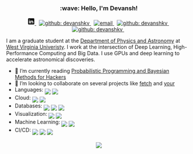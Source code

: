 <h3 align="center">
:wave: Hello, I'm Devansh!
</h3>

<p align="center">
    <a href="http://linkedin.com/in/devanshkv">
        <img src="https://raw.githubusercontent.com/simple-icons/simple-icons/develop/icons/linkedin.svg" width=20px height=20px alt="linkedin: devanshkv">
    </a>&nbsp;
    <a href="https://github.com/devanshkv">
        <img src="https://raw.githubusercontent.com/simple-icons/simple-icons/develop/icons/github.svg" width=20px height=20px alt="github: devanshkv">
    </a>&nbsp;
    <a href="mailto:devansh.kv@gmail.com">
        <img src="https://raw.githubusercontent.com/simple-icons/simple-icons/develop/icons/gmail.svg" width=20px height=20px alt="email">
    </a>&nbsp;
    <a href="https://orcid.org/0000-0003-0385-491X">
        <img src="https://raw.githubusercontent.com/simple-icons/simple-icons/develop/icons/orcid.svg" width=20px height=20px alt="github: devanshkv">
    </a>&nbsp;
    <a href="http://twitter.com/devanshkv">
        <img src="https://raw.githubusercontent.com/simple-icons/simple-icons/develop/icons/twitter.svg" width=20px height=20px alt="github: devanshkv">
    </a>&nbsp;

</p>

I am a graduate student at the [Department of Physics and Astronomy](https://physics.wvu.edu) at [West Virginia Univeristy](http://wvu.edu).
I work at the intersection of Deep Learning, High-Performance Computing and Big Data. I use GPUs and deep learning to accelerate astronomical discoveries.

- 🌱 I’m currently reading [Probabilistic Programming and Bayesian Methods for Hackers](https://github.com/CamDavidsonPilon/Probabilistic-Programming-and-Bayesian-Methods-for-Hackers)
- 👯 I’m looking to collaborate on several projects like [fetch](https://github.com/devanshkv/fetch) and [your](https://github.com/devanshkv/your)
- Languages:
    <img align="middle" src="https://raw.githubusercontent.com/simple-icons/simple-icons/develop/icons/python.svg" width="25"/>
    <img align="middle" src="https://raw.githubusercontent.com/simple-icons/simple-icons/develop/icons/gnubash.svg" width="25" />
- Cloud:
    <img align="middle" src="https://raw.githubusercontent.com/simple-icons/simple-icons/develop/icons/amazonaws.svg" width="30" />
    <img align="middle" src="https://raw.githubusercontent.com/simple-icons/simple-icons/develop/icons/googlecloud.svg" width="30" />
- Databases:
    <img align="middle" src="https://raw.githubusercontent.com/simple-icons/simple-icons/develop/icons/elasticsearch.svg" width="30" />
    <img align="middle" src="https://raw.githubusercontent.com/simple-icons/simple-icons/develop/icons/influxdb.svg" width="30" />
    <img align="middle" src="https://raw.githubusercontent.com/simple-icons/simple-icons/develop/icons/mongodb.svg" width="25" />
- Visualization:
    <img align="middle" src="https://raw.githubusercontent.com/simple-icons/simple-icons/develop/icons/kibana.svg" width="25" />
    <img align="middle" src="https://raw.githubusercontent.com/simple-icons/simple-icons/develop/icons/grafana.svg" width="25" />
- Machine Learning:
    <img align="middle" src="https://raw.githubusercontent.com/simple-icons/simple-icons/develop/icons/tensorflow.svg" width="25" />
    <img align="middle" src="https://raw.githubusercontent.com/simple-icons/simple-icons/develop/icons/pytorch.svg" width="25" />
- CI/CD:
    <img align="middle" src="https://raw.githubusercontent.com/simple-icons/simple-icons/develop/icons/docker.svg" width="25" />
    <img align="middle" src="https://raw.githubusercontent.com/simple-icons/simple-icons/develop/icons/githubactions.svg" width="25" />
    <img align="middle" src="https://raw.githubusercontent.com/simple-icons/simple-icons/develop/icons/pypi.svg" width="25" />


<p align="center">
    <a href="https://github.com/devanshkv">
      <img align="middle" src="https://github-readme-stats.vercel.app/api?username=devanshkv&count_private=true&show_icons=true&hide=stars" />
    </a>   
</p>
